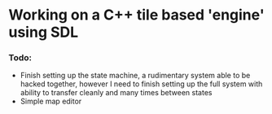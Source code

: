 # Working on a C++ tile based 'engine' using SDL

### Todo:
- Finish setting up the state machine, a rudimentary system able to be hacked together, however I need to finish setting up the full system with ability to transfer cleanly and many times between states
- Simple map editor